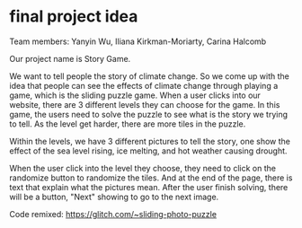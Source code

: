 # final project idea

Team members: Yanyin Wu, Iliana Kirkman-Moriarty, Carina Halcomb

Our project name is Story Game.

We want to tell people the story of climate change. So we come up with the idea that people can see the effects of climate change through playing a game, which is the sliding puzzle game.
When a user clicks into our website, there are 3 different levels they can choose for the game. 
In this game, the users need to solve the puzzle to see what is the story we trying to tell. 
As the level get harder, there are more tiles in the puzzle. 

Within the levels, we have 3 different pictures to tell the story, one show the effect of the sea level rising, ice melting, and hot weather causing drought.

When the user click into the level they choose, they need to click on the randomize button to randomize the tiles. And at the end of the page, there is text that explain what the pictures mean.
After the user finish solving, there will be a button, "Next" showing to go to the next image.


Code remixed: https://glitch.com/~sliding-photo-puzzle

